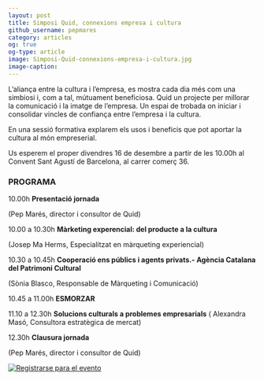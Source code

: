 ```yaml
---
layout: post
title: Simposi Quid, connexions empresa i cultura
github_username: pepmares
category: articles 
og: true
og-type: article
image: Simposi-Quid-connexions-empresa-i-cultura.jpg 
image-caption: 
---
```


L’aliança entre la cultura i l’empresa, es mostra cada dia més com una simbiosi i, com a tal, mútuament beneficiosa. Quid un projecte per millorar la comunicació i la imatge de l’empresa. Un espai de trobada on iniciar i consolidar vincles de confiança entre l’empresa i la cultura.

En una sessió formativa explarem els usos i beneficis que pot aportar la cultura al món empreserial. 

Us esperem el proper divendres 16 de desembre a partir de les 10.00h al Convent Sant Agustí de Barcelona, al carrer comerç 36. 

### PROGRAMA

10.00h **Presentació jornada**

(Pep Marés, director i consultor de Quid)

10.00 a 10.30h **Màrketing experencial: del producte a la cultura**

(Josep Ma Herms, Especialitzat en màrqueting experiencial)

10.30 a 10.45h **Cooperació ens públics i agents privats.- Agència Catalana del Patrimoni Cultural**

(Sònia Blasco, Responsable de Màrqueting i Comunicació)

10.45 a 11.00h **ESMORZAR**

11.10 a 12.30h **Solucions culturals a problemes empresarials**
( Alexandra Masó, Consultora estratègica de mercat)

12.30h **Clausura jornada**

(Pep Marés, director i consultor de Quid)

<a href="https://www.ticketea.com/entradas-taller-connexionsempresacultura/" title="Registrarse para el evento">
              <img src="https://d18t9gwja9h9h.cloudfront.net/assets/images/buttons/es/registeronline.png" alt="Registrarse para el evento" />
            </a>

